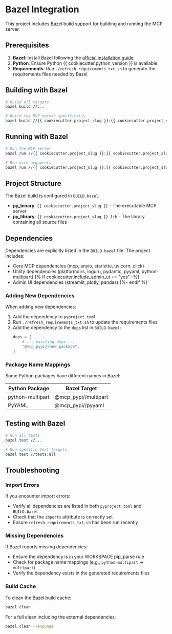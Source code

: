 # Bazel Integration

This project includes Bazel build support for building and running the MCP server.

## Prerequisites

1. **Bazel**: Install Bazel following the [official installation guide](https://bazel.build/install)
2. **Python**: Ensure Python {{ cookiecutter.python_version }} is available
3. **Requirements**: Run `./refresh_requirements_txt.sh` to generate the requirements files needed by Bazel

## Building with Bazel

```bash
# Build all targets
bazel build //...

# Build the MCP server specifically
bazel build //{{ cookiecutter.project_slug }}:{{ cookiecutter.project_slug }}
```

## Running with Bazel

```bash
# Run the MCP server
bazel run //{{ cookiecutter.project_slug }}:{{ cookiecutter.project_slug }}

# Run with arguments
bazel run //{{ cookiecutter.project_slug }}:{{ cookiecutter.project_slug }} -- --help
```

## Project Structure

The Bazel build is configured in `BUILD.bazel`:

- **py_binary**: `{{ cookiecutter.project_slug }}` - The executable MCP server
- **py_library**: `{{ cookiecutter.project_slug }}_lib` - The library containing all source files

## Dependencies

Dependencies are explicitly listed in the `BUILD.bazel` file. The project includes:

- Core MCP dependencies (mcp, anyio, starlette, uvicorn, click)
- Utility dependencies (platformdirs, loguru, pydantic, pyyaml, python-multipart)
{% if cookiecutter.include_admin_ui == "yes" -%}
- Admin UI dependencies (streamlit, plotly, pandas)
{%- endif %}

### Adding New Dependencies

When adding new dependencies:

1. Add the dependency to `pyproject.toml`
2. Run `./refresh_requirements_txt.sh` to update the requirements files
3. Add the dependency to the `deps` list in `BUILD.bazel`:
   ```python
   deps = [
       # ... existing deps ...
       "@mcp_pypi//new_package",
   ]
   ```

### Package Name Mappings

Some Python packages have different names in Bazel:

| Python Package | Bazel Target |
|----------------|--------------|
| python-multipart | @mcp_pypi//multipart |
| PyYAML | @mcp_pypi//pyyaml |

## Testing with Bazel

```bash
# Run all tests
bazel test //...

# Run specific test targets
bazel test //tests:all
```

## Troubleshooting

### Import Errors

If you encounter import errors:
- Verify all dependencies are listed in both `pyproject.toml` and `BUILD.bazel`
- Check that the `imports` attribute is correctly set
- Ensure `refresh_requirements_txt.sh` has been run recently

### Missing Dependencies

If Bazel reports missing dependencies:
- Ensure the dependency is in your WORKSPACE pip_parse rule
- Check for package name mappings (e.g., `python-multipart` → `multipart`)
- Verify the dependency exists in the generated requirements files

### Build Cache

To clean the Bazel build cache:
```bash
bazel clean
```

For a full clean including the external dependencies:
```bash
bazel clean --expunge
```